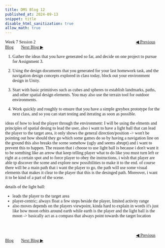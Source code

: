 ```yaml
---
title: DMS Blog 12
published_at: 2024-09-13
snippet: title
disable_html_sanitization: true
allow_math: true
---
```

<font face="Times New Roman">
Week 7 Session 2
<a href="https://d20502-d-dms1-blog-38.deno.dev/eleventh-blog-post" class="button" style="margin-left:23em">◀︎ Previous Blog</a>&nbsp;&nbsp;&nbsp;&nbsp;&nbsp;&nbsp;
<a href="https://d20502-d-dms1-blog-38.deno.dev/thirteen-blog-post" class="button">Next Blog ▶︎</a>


1. Gather the ideas that you have generated so far, and decide on one project to pursue for Assignment 3.

2. Using the design documents that you generated for your last homework task, and the navigation design concepts explored in class today, block out your environment design in Unity. 

3. Start with basic primitives such as cubes and spheres to establish landmarks, paths, and other spatial design elements. You may also use the terrain tool for outdoor environments. 

4. Work quickly and roughly to ensure that you have a simple greybox prototype for the next class, and so you can start testing and iterating as soon as possible. 

ideas of how to lead the player through the environment:
I will be using the elments and principles of spatial desing to lead the user, also i want to have a light ball that can lead the player to the target area, it only shows the general direction/position -> won't be pointing out how should they go which some games do so by having a navigation line on the ground this also breaks the scene somehow (ugly and seems abrupt) and i want to prevent this to happen.
The reason that i choose to use light ball is because i don't want it to be somthing like an arrow that keep telling player what to do like you must turn left or right at a certain spot and to force player to obey the instructions, i wish that player are able tp discover the scene and explore new possibilities to make it to the end. of course there will be a main path that i want the player to go, the path will use some visual elements that makes it clear to the player that this is the desinged path. Moreover, i want it to be kind of a part of the scene.

details of the light ball:
- leads the player to the target area
- player-centric; always float a few steps beside the player, limited activity range
- also moves depends on the players viewpoint, kinda hard to explain in words it's just like how moon orbits around earth while earth is the player and the light ball is the moon
-> basically act as a compass that always point towards the target location



<br></br>
<a href="https://d20502-d-dms1-blog-38.deno.dev/eleventh-blog-post" class="button" style="margin-left:30.35em">◀︎ Previous Blog</a>&nbsp;&nbsp;&nbsp;&nbsp;&nbsp;&nbsp;
<a href="https://d20502-d-dms1-blog-38.deno.dev/thirteen-blog-post" class="button">Next Blog ▶︎</a>
</font>
